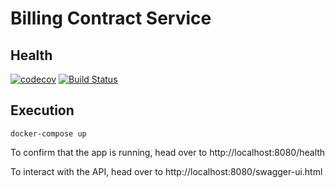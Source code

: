 # Billing Contract Service

## Health
[![codecov](https://codecov.io/gh/wesjordan/billingcontract/branch/master/graph/badge.svg)](https://codecov.io/gh/wesjordan/billingcontract) [![Build Status](https://travis-ci.org/wesjordan/billingcontract.svg?branch=master)](https://travis-ci.org/wesjordan/billingcontract)

## Execution
```
docker-compose up
```
To confirm that the app is running, head over to http://localhost:8080/health 

To interact with the API, head over to http://localhost:8080/swagger-ui.html 